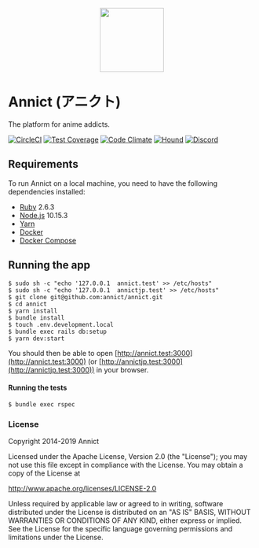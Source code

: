 <p align="center"><a href="https://annict.com" target="_blank" rel="noopener"><img src="https://user-images.githubusercontent.com/56767/56467671-fdd6ea80-645c-11e9-9056-a5d3fd5739e6.png" width="130" /></a></p>

# Annict (アニクト)

The platform for anime addicts.

[![CircleCI](https://img.shields.io/circleci/project/github/annict/annict.svg)](https://circleci.com/gh/annict/annict)
[![Test Coverage](https://api.codeclimate.com/v1/badges/ba10b596888853bc3f83/test_coverage)](https://codeclimate.com/github/annict/annict/test_coverage)
[![Code Climate](https://codeclimate.com/github/annict/annict/badges/gpa.svg)](https://codeclimate.com/github/annict/annict)
[![Hound](https://camo.githubusercontent.com/23ee7a697b291798079e258bbc25434c4fac4f8b/68747470733a2f2f696d672e736869656c64732e696f2f62616467652f50726f7465637465645f62792d486f756e642d6138373364312e737667)](https://houndci.com)
[![Discord](https://camo.githubusercontent.com/b12a95e20b7ca35f918c0ab5103fe56b6f44c067/68747470733a2f2f696d672e736869656c64732e696f2f62616467652f636861742d6f6e253230646973636f72642d3732383964612e737667)](https://discord.gg/PVJRUKP)


## Requirements

To run Annict on a local machine, you need to have the following dependencies installed:

- [Ruby](https://www.ruby-lang.org) 2.6.3
- [Node.js](https://nodejs.org) 10.15.3
- [Yarn](https://yarnpkg.com)
- [Docker](https://www.docker.com)
- [Docker Compose](https://docs.docker.com/compose/)


## Running the app

```
$ sudo sh -c "echo '127.0.0.1  annict.test' >> /etc/hosts"
$ sudo sh -c "echo '127.0.0.1  annictjp.test' >> /etc/hosts"
$ git clone git@github.com:annict/annict.git
$ cd annict
$ yarn install
$ bundle install
$ touch .env.development.local
$ bundle exec rails db:setup
$ yarn dev:start
```

You should then be able to open [http://annict.test:3000](http://annict.test:3000) (or [http://annictjp.test:3000](http://annictjp.test:3000)) in your browser.


#### Running the tests

```
$ bundle exec rspec
```


### License

Copyright 2014-2019 Annict

Licensed under the Apache License, Version 2.0 (the "License");
you may not use this file except in compliance with the License.
You may obtain a copy of the License at

http://www.apache.org/licenses/LICENSE-2.0

Unless required by applicable law or agreed to in writing, software
distributed under the License is distributed on an "AS IS" BASIS,
WITHOUT WARRANTIES OR CONDITIONS OF ANY KIND, either express or implied.
See the License for the specific language governing permissions and
limitations under the License.

